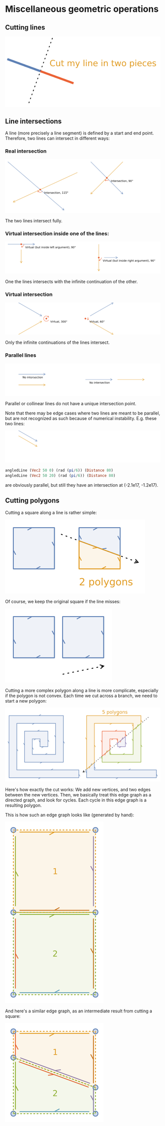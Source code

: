 # Miscellaneous geometric operations

## Cutting lines

![](cut/1_line.svg)

## Line intersections

A line (more precisely a line segment) is defined by a start and end point.
Therefore, two lines can intersect in different ways:

### Real intersection

![](intersection/real.svg)

The two lines intersect fully.

### Virtual intersection inside one of the lines:

![](intersection/half_virtual.svg)

One the lines intersects with the infinite continuation of the other.

### Virtual intersection

![](intersection/virtual.svg)

Only the infinite continuations of the lines intersect.

### Parallel lines

![](intersection/parallel.svg)

Parallel or collinear lines do not have a unique intersection point.

Note that there may be edge cases where two lines are meant to be parallel, but are not recognized as such because of numerical instability. E.g. these two lines:

![](intersection/almost_parallel.svg)

```haskell
angledLine (Vec2 50 0) (rad (pi/6)) (Distance 80)
angledLine (Vec2 50 20) (rad (pi/6)) (Distance 80)
```

are obviously parallel, but still they have an intersection at (-2.1e17, -1.2e17).

## Cutting polygons

Cutting a square along a line is rather simple:

![](cut/2_square.svg)

Of course, we keep the original square if the line misses:

![](cut/4_miss.svg)

Cutting a more complex polygon along a line is more complicate, especially if
the polygon is not convex. Each time we cut across a branch, we need to start a
new polygon:

![](cut/3_complicated.svg)

Here's how exactly the cut works: We add new vertices, and two edges between the
new vertices. Then, we basically treat this edge graph as a directed graph, and
look for cycles. Each cycle in this edge graph is a resulting polygon.

This is how such an edge graph looks like (generated by hand):

![](cut/7_1_handcrafted_edge_graph.svg)

And here's a similar edge graph, as an intermediate result from cutting a
square:

![](cut/7_2_calculated_edge_graph.svg)
